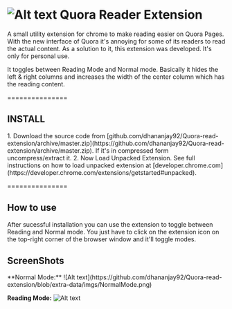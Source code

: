 ![Alt text](https://github.com/dhananjay92/Quora-read-extension/blob/extra-data/imgs/icon.png)
Quora Reader Extension
======================
A small utility extension for chrome to make reading easier on Quora Pages.
With the new interface of Quora it's annoying for some of its readers to read the actual content. As a solution to it, this extension was developed. It's only for personal use. 

It toggles between Reading Mode and Normal mode. Basically it hides the left & right columns and increases the width of the center column which has the reading content.

===============
<h2>INSTALL</h2>
1. Download the source code from [github.com/dhananjay92/Quora-read-extension/archive/master.zip](https://github.com/dhananjay92/Quora-read-extension/archive/master.zip). If it's in compressed form uncompress/extract it.
2. Now Load Unpacked Extension. See full instructions on how to load unpacked extension at [developer.chrome.com](https://developer.chrome.com/extensions/getstarted#unpacked).


===============
<h2>How to use</h2>

After sucessful installation you can use the extension to toggle between Reading and Normal mode. You just have to click on the extension icon on the top-right corner of the browser window and it'll toggle modes.


<h2>ScreenShots</h2>
**Normal Mode:**
![Alt text](https://github.com/dhananjay92/Quora-read-extension/blob/extra-data/imgs/NormalMode.png)

**Reading Mode:**
![Alt text](https://github.com/dhananjay92/Quora-read-extension/blob/extra-data/imgs/ReadingMode.png)
